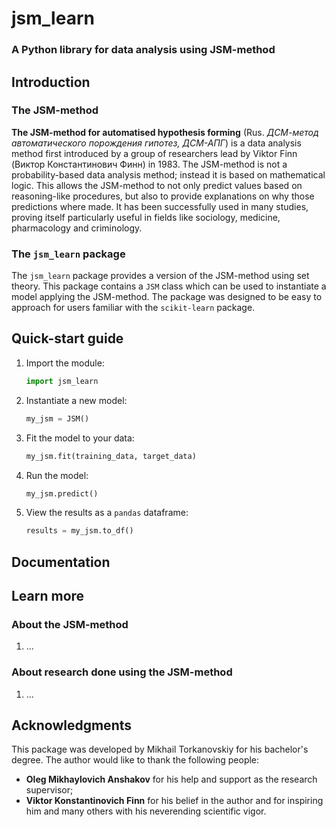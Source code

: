 # jsm_learn
### A Python library for data analysis using JSM-method 
## Introduction
### The JSM-method
**The JSM-method for automatised hypothesis forming** (Rus. *ДСМ-метод автоматического порождения гипотез, ДСМ-АПГ*) is a data analysis method first introduced by a group of researchers lead by Viktor Finn (Виктор Константинович Финн) in 1983. The JSM-method is not a probability-based data analysis method; instead it is based on mathematical logic. This allows the JSM-method to not only predict values based on reasoning-like procedures, but also to provide explanations on why those predictions where made. It has been successfully used in many studies, proving itself particularly useful in fields like sociology, medicine, pharmacology and criminology.
### The `jsm_learn` package
The `jsm_learn` package provides a version of the JSM-method using set theory. This package contains a `JSM` class which can be used to instantiate a model applying the JSM-method. The package was designed to be easy to approach for users familiar with the `scikit-learn` package.
## Quick-start guide
1. Import the module:
    ```python
    import jsm_learn
    ```
2. Instantiate a new model:
    ```python
    my_jsm = JSM()
    ```
3. Fit the model to your data:
    ```python
    my_jsm.fit(training_data, target_data)
    ```
4. Run the model:
    ```python
    my_jsm.predict()
    ```
5. View the results as a `pandas` dataframe:
    ```python
    results = my_jsm.to_df()
    ```

## Documentation

## Learn more
### About the JSM-method
1. ...
### About research done using the JSM-method
1. ...

## Acknowledgments
This package was developed by Mikhail Torkanovskiy for his bachelor's degree. The author would like to thank the following people:
* **Oleg Mikhaylovich Anshakov** for his help and support as the research supervisor;
* **Viktor Konstantinovich Finn** for his belief in the author and for inspiring him and many others with his neverending scientific vigor. 